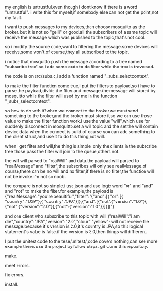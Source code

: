 my english is untrustful.even though i dont know if there is a word "untrustful".
i write this for myself,if somebody else can not get the point,not my fault.


i want to push  messages to my devices,then choose mosquitto as the broker.
but it is not so "geili" or good.all the subscribers of a same topic will receive the message which was published to the topic,that's not cool.

so i modify the source code,want to filtering the message.some devices will receive,some won't.of course,they all subscribed to the topic.

i notice that mosquitto push the message according to a tree named "subscribe tree".so i add some code to do filter while the tree is traversed.

the code is on src/subs.c,i add a function named "_subs_selectcontext".

to make the filter function come true,i put the filters to payload,so i have to parse the payload,divide the filter and message.the message will stored by mosquitto while the filter will used by me in the function "_subs_selectcontext".

so how to do with it?when we connect to the broker,we must send something to the broker,and the broker must store it,so we can use those value to make the filter function work.i use the value "will",which use for suddenly disconnect in mosquitto.set a will topic and the set the will contain device data when the connect is build.of course you can add something to the client struct,and use it to do this thing,not will.

when i get filter and will,the thing is simple, only the clients in the subscribe tree those pass the filter will join to the queue,others not.

the will will parsed to "realWill" and data.the payload will parsed to "realMessage" and "filter",the subscribes will only see realMessage.of course,there can be no will and no filter,if there is no filter,the function will not be invoke.i'm not so noob.

the compare is not so simple.i use json and use logic word "or" and "and" and "not" to make the filter.for example,the payload is {"realMessage":"you're beaultiful","filter":"{"and":[{ "or":[{ "country":"USA"},{ "country":"JPA"}]},{"and":[{"not":{"version":"1.0"}},{"not":{"version":"2.0"}},{"not":{"version":"1.0"}}]}]}"}

and one client who subscribe to this topic with will {"realWill":"i am die","country":"JPA","version":"2.0","clour":"yellow"} will not receive the message.because it's version is 2.0,it's country is JPA,so this logical statement's value is false.if the version is 3.0,then things will diffierent.

I put the unitest code to the tese/unitest/,code covers nothing,can see more example there.
use the project by follow steps.
git clone this repository.

make.

meet errors.

fix errors.

install.

 







 




